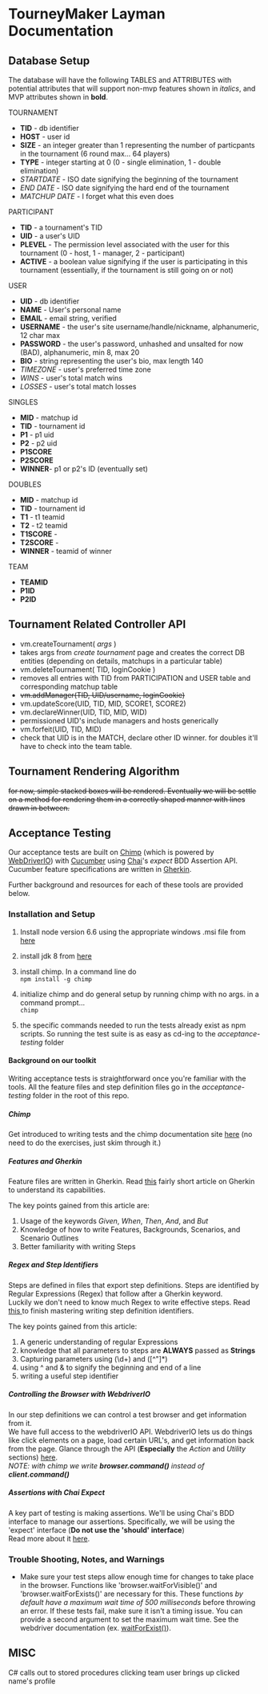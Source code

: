 # TourneyMaker Layman Documentation

## Database Setup
The database will have the following TABLES and ATTRIBUTES with potential attributes that will support non-mvp features shown in *italics*, and MVP attributes shown in **bold**.

TOURNAMENT  
  - **TID** - db identifier
  - **HOST** - user id
  - **SIZE** - an integer greater than 1 representing the number of particpants in the tournament (6 round max... 64 players)
  - **TYPE** - integer starting at 0 (0 - single elimination, 1 - double elimination)
  - *STARTDATE* - ISO date signifying the beginning of the tournament
  - *END DATE* - ISO date signifying the hard end of the tournament
  - *MATCHUP DATE* - I forget what this even does

PARTICIPANT
  - **TID** - a tournament's TID
  - **UID** - a user's UID
  - **PLEVEL** - The permission level associated with the user for this tournament (0 - host, 1 - manager, 2 - participant)
  - **ACTIVE** - a boolean value signifying if the user is participating in this tournament (essentially, if the tournament is still going on or not)

USER  
  - **UID** - db identifier
  - **NAME** - User's personal name
  - **EMAIL** - email string, verified
  - **USERNAME** - the user's site username/handle/nickname, alphanumeric, 12 char max
  - **PASSWORD** - the user's password, unhashed and unsalted for now (BAD), alphanumeric, min 8, max 20
  - **BIO** - string representing the user's bio, max length 140
  - _TIMEZONE_ - user's preferred time zone
  - _WINS_ - user's total match wins
  - _LOSSES_ - user's total match losses

SINGLES
  - **MID** - matchup id
  - **TID** - tournament id
  - **P1** - p1 uid
  - **P2** - p2 uid
  - **P1SCORE**
  - **P2SCORE**
  - **WINNER**- p1 or p2's ID (eventually set)

DOUBLES
  - **MID** - matchup id
  - **TID** - tournament id
  - **T1** - t1 teamid
  - **T2** - t2 teamid
  - **T1SCORE** -
  - **T2SCORE** -
  - **WINNER** - teamid of winner

TEAM
 - **TEAMID**
 - **P1ID**
 - **P2ID**

## Tournament Related Controller API  
 - vm.createTournament( _args_ )  
  - takes args from _create tournament_ page and creates the correct DB entities (depending on details, matchups in a particular table)
 - vm.deleteTournament( TID, loginCookie )
  - removes all entries with TID from PARTICIPATION and USER table and corresponding matchup table
 - ~~vm.addManager(TID, UID/username, loginCookie)~~
 - vm.updateScore(UID, TID, MID, SCORE1, SCORE2)
 - vm.declareWinner(UID, TID, MID, WID)
  - permissioned UID's include managers and hosts generically
 - vm.forfeit(UID, TID, MID)
  - check that UID is in the MATCH, declare other ID winner. for doubles it'll have to check into the team table.

## Tournament Rendering Algorithm
~~for now, simple stacked boxes will be rendered. Eventually we will be settle on a method for rendering them in a correctly shaped manner with lines drawn in between.~~

## Acceptance Testing  
Our acceptance tests are built on [Chimp](https://github.com/xolvio/chimp) (which is powered by [WebDriverIO](http://webdriver.io/api.html)) with [Cucumber](https://chimp.readme.io/docs/cucumberjs) using [Chai](http://chaijs.com/api/bdd/)'s _expect_ BDD Assertion API.
Cucumber feature specifications are written in [Gherkin](https://cucumber.io/docs/reference#gherkin).

Further background and resources for each of these tools are provided below.

### Installation and Setup
1. Install node version 6.6 using the appropriate windows .msi file from [here](https://nodejs.org/en/blog/release/v6.6.0/)

2. install jdk 8 from [here](http://www.oracle.com/technetwork/java/javase/downloads/jdk8-downloads-2133151.html)

4. install chimp. In a command line do  
`npm install -g chimp`

5. initialize chimp and do general setup by running chimp with no args. in a command prompt...  
`chimp`

6. the specific commands needed to run the tests already exist as npm scripts. So running the test suite is as easy as cd-ing to the _acceptance-testing_ folder 

#### Background on our toolkit

Writing acceptance tests is straightforward once you're familiar with the tools. All the feature files and step definition files go in the _acceptance-testing_ folder in the root of this repo.

##### Chimp

Get introduced to writing tests and the chimp documentation site [here](https://chimp.readme.io/docs/tutorial) (no need to do the exercises, just skim through it.)  

##### Features and Gherkin

Feature files are written in Gherkin. Read [this](https://cucumber.io/docs/reference#gherkin) fairly short article on Gherkin to understand its capabilities.

The key points gained from this article are:
1. Usage of the keywords _Given_, _When_, _Then_, _And_, and _But_
2. Knowledge of how to write Features, Backgrounds, Scenarios, and Scenario Outlines
3. Better familiarity with writing Steps

##### Regex and Step Identifiers

Steps are defined in files that export step definitions. Steps are identified by Regular Expressions (Regex) that follow after a Gherkin keyword.  
Luckily we don't need to know much Regex to write effective steps. Read [this ](http://agileforall.com/just-enough-regular-expressions-for-cucumber/) to finish mastering writing step definition identifiers.

The key points gained from this article:
1. A generic understanding of regular Expressions
2. knowledge that all parameters to steps are **ALWAYS** passed as **Strings**
3. Capturing parameters using (\d+) and ([^"]\*)
4. using ^ and & to signify the beginning and end of a line
5. writing a useful step identifier

##### Controlling the Browser with WebdriverIO

In our step definitions we can control a test browser and get information from it.  
We have full access to the webdriverIO API. WebdriverIO lets us do things like click elements on a page, load certain URL's, and get information back from the page. Glance through the API (**Especially** the *Action* and *Utility* sections) [here](http://webdriver.io/api.html).  
*NOTE: with chimp we write __browser.command()__ instead of __client.command()__*

##### Assertions with Chai Expect

A key part of testing is making assertions. We'll be using Chai's BDD interface to manage our assertions. Specifically, we will be using the 'expect' interface (**Do not use the 'should' interface**)  
Read more about it [here](http://chaijs.com/api/bdd/).

### Trouble Shooting, Notes, and Warnings

- Make sure your test steps allow enough time for changes to take place in the browser. Functions like 'browser.waitForVisible()' and 'browser.waitForExists()' are necessary for this. These functions *by default have a maximum wait time of 500 milliseconds* before throwing an error. If these tests fail, make sure it isn't a timing issue. You can provide a second argument to set the maximum wait time. See the webdriver documentation (ex. [waitForExist()](http://webdriver.io/api/utility/waitForExist.html)).

## MISC
C# calls out to stored procedures
clicking team user brings up clicked name's profile
